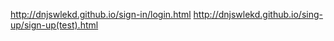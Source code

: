 http://dnjswlekd.github.io/sign-in/login.html
http://dnjswlekd.github.io/sing-up/sign-up(test).html
